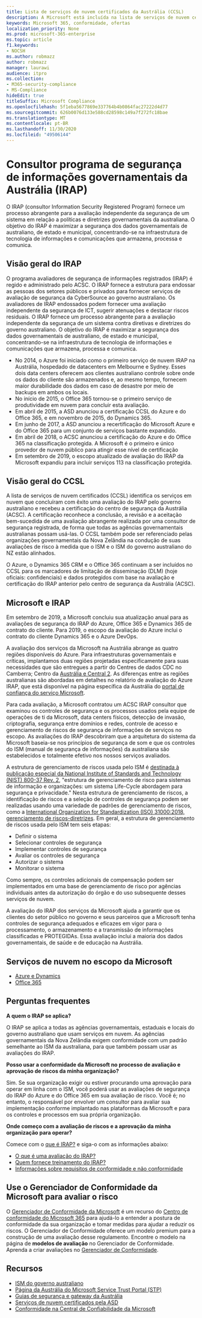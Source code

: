 ```yaml
---
title: Lista de serviços de nuvem certificados da Austrália (CCSL)
description: A Microsoft está incluída na lista de serviços de nuvem certificados australiano para os marcadores de limitação de disseminação não classificados (DLM) e dados protegidos com base em uma avaliação e certificação do IRAP pelo centro de segurança da Austrália (ACSC).
keywords: Microsoft 365, conformidade, ofertas
localization_priority: None
ms.prod: microsoft-365-enterprise
ms.topic: article
f1.keywords:
- NOCSH
ms.author: robmazz
author: robmazz
manager: laurawi
audience: itpro
ms.collection:
- M365-security-compliance
- MS-Compliance
hideEdit: true
titleSuffix: Microsoft Compliance
ms.openlocfilehash: 5f1eba5677869e337764b4b0864fac27222d4d77
ms.sourcegitcommit: 626b0076d133e588cd28598c149a7f272fc18bae
ms.translationtype: MT
ms.contentlocale: pt-BR
ms.lasthandoff: 11/30/2020
ms.locfileid: "49506144"
---
```

# <a name="australian-government-information-security-registered-assessor-program-irap"></a>Consultor programa de segurança de informações governamentais da Austrália (IRAP)

O IRAP (consultor Information Security Registered Program) fornece um processo abrangente para a avaliação independente da segurança de um sistema em relação a políticas e diretrizes governamentais da australiana. O objetivo do IRAP é maximizar a segurança dos dados governamentais de australiano, de estado e municipal, concentrando-se na infraestrutura de tecnologia de informações e comunicações que armazena, processa e comunica.

## <a name="irap-overview"></a>Visão geral do IRAP

O programa avaliadores de segurança de informações registrados (IRAP) é regido e administrado pelo ACSC. O IRAP fornece a estrutura para endossar as pessoas dos setores públicos e privados para fornecer serviços de avaliação de segurança da CyberSource ao governo australiano. Os avaliadores de IRAP endossados podem fornecer uma avaliação independente da segurança de ICT, sugerir atenuações e destacar riscos residuais. O IRAP fornece um processo abrangente para a avaliação independente da segurança de um sistema contra diretivas e diretrizes do governo australiano. O objetivo do IRAP é maximizar a segurança dos dados governamentais de australiano, de estado e municipal, concentrando-se na infraestrutura de tecnologia de informações e comunicações que armazena, processa e comunica.

- No 2014, o Azure foi iniciado como o primeiro serviço de nuvem IRAP na Austrália, hospedado de datacenters em Melbourne e Sydney. Esses dois data centers oferecem aos clientes australiano controle sobre onde os dados do cliente são armazenados e, ao mesmo tempo, fornecem maior durabilidade dos dados em caso de desastre por meio de backups em ambos os locais.
- No início de 2015, o Office 365 tornou-se o primeiro serviço de produtividade em nuvem para concluir esta avaliação.
- Em abril de 2015, a ASD anunciou a certificação CCSL do Azure e do Office 365, e em novembro de 2015, do Dynamics 365.
- Em junho de 2017, a ASD anunciou a recertificação do Microsoft Azure e do Office 365 para um conjunto de serviços bastante expandido.
- Em abril de 2018, o ACSC anunciou a certificação do Azure e do Office 365 na classificação protegida. A Microsoft é o primeiro e único provedor de nuvem público para atingir esse nível de certificação
- Em setembro de 2019, o escopo atualizado de avaliação do IRAP da Microsoft expandiu para incluir serviços 113 na classificação protegida.

## <a name="ccsl-overview"></a>Visão geral do CCSL

A lista de serviços de nuvem certificados (CCSL) identifica os serviços em nuvem que concluíram com êxito uma avaliação do IRAP pelo governo australiano e recebeu a certificação do centro de segurança da Austrália (ACSC). A certificação reconhece a conclusão, a revisão e a aceitação bem-sucedida de uma avaliação abrangente realizada por uma consultor de segurança registrada, de forma que todas as agências governamentais australianas possam usá-las. O CCSL também pode ser referenciado pelas organizações governamentais da Nova Zelândia na condução de suas avaliações de risco à medida que o ISM e o ISM do governo australiano do NZ estão alinhados.

O Azure, o Dynamics 365 CRM e o Office 365 continuam a ser incluídos no CCSL para os marcadores de limitação de disseminação (DLM) (hoje oficiais: confidenciais) e dados protegidos com base na avaliação e certificação do IRAP anterior pelo centro de segurança da Austrália (ACSC).

## <a name="microsoft-and-irap"></a>Microsoft e IRAP

Em setembro de 2019, a Microsoft concluiu sua atualização anual para as avaliações de segurança do IRAP do Azure, Office 365 e Dynamics 365 de contrato do cliente. Para 2019, o escopo da avaliação do Azure inclui o contrato do cliente Dynamics 365 e o Azure DevOps.

A avaliação dos serviços da Microsoft na Austrália abrange as quatro regiões disponíveis do Azure. Para infraestruturas governamentais e críticas, implantamos duas regiões projetadas especificamente para suas necessidades que são entregues a partir do Centres de dados CDC no Camberra; Centro da [Austrália e Central 2](https://azure.microsoft.com/global-infrastructure/australia/). As diferenças entre as regiões australianas são abordadas em detalhes no relatório de avaliação do Azure IRAP, que está disponível na página específica da Austrália do [portal de confiança do serviço Microsoft](https://aka.ms/au-irap).

Para cada avaliação, a Microsoft contratou um ACSC IRAP consultor que examinou os controles de segurança e os processos usados pela equipe de operações de ti da Microsoft, data centers físicos, detecção de invasão, criptografia, segurança entre domínios e redes, controle de acesso e gerenciamento de riscos de segurança de informações de serviços no escopo. As avaliações do IRAP descobriram que a arquitetura do sistema da Microsoft baseia-se nos princípios de segurança de som e que os controles do ISM (manual de segurança de informações) da australiana são estabelecidos e totalmente efetivo nos nossos serviços avaliados.

A estrutura de gerenciamento de riscos usada pelo ISM é [destinada à publicação especial da National Institute of Standards and Technology (NIST) 800-37 Rev. 2](https://csrc.nist.gov/publications/detail/sp/800-37/rev-2/final), "estrutura de gerenciamento de risco para sistemas de informação e organizações: um sistema Life-Cycle abordagem para segurança e privacidade." Nesta estrutura de gerenciamento de riscos, a identificação de riscos e a seleção de controles de segurança podem ser realizadas usando uma variedade de padrões de gerenciamento de riscos, como a [International Organization for Standardization (ISO) 31000:2018, gerenciamento de riscos-diretrizes](https://www.iso.org/standard/65694.html). Em geral, a estrutura de gerenciamento de riscos usada pelo ISM tem seis etapas:

- Definir o sistema
- Selecionar controles de segurança
- Implementar controles de segurança
- Avaliar os controles de segurança
- Autorizar o sistema
- Monitorar o sistema

Como sempre, os controles adicionais de compensação podem ser implementados em uma base de gerenciamento de risco por agências individuais antes da autorização do órgão e do uso subsequente desses serviços de nuvem.

A avaliação do IRAP dos serviços da Microsoft ajuda a garantir que os clientes do setor público no governo e seus parceiros que a Microsoft tenha controles de segurança adequados e eficazes em vigor para o processamento, o armazenamento e a transmissão de informações classificadas e PROTEGIDAs. Essa avaliação inclui a maioria dos dados governamentais, de saúde e de educação na Austrália.

## <a name="microsoft-in-scope-cloud-services"></a>Serviços de nuvem no escopo da Microsoft

- [Azure e Dynamics](https://aka.ms/AzureCompliance)
- [Office 365](https://aka.ms/Office365ComplianceOfferings)

## <a name="frequently-asked-questions"></a>Perguntas frequentes

**A quem o IRAP se aplica?**

O IRAP se aplica a todas as agências governamentais, estaduais e locais do governo australiano que usam serviços em nuvem. As agências governamentais da Nova Zelândia exigem conformidade com um padrão semelhante ao ISM da australiana, para que também possam usar as avaliações do IRAP.

**Posso usar a conformidade da Microsoft no processo de avaliação e aprovação de riscos da minha organização?**

Sim. Se sua organização exigir ou estiver procurando uma aprovação para operar em linha com o ISM, você poderá usar as avaliações de segurança do IRAP do Azure e do Office 365 em sua avaliação de risco. Você é; no entanto, o responsável por envolver um consultor para avaliar sua implementação conforme implantado nas plataformas da Microsoft e para os controles e processos em sua própria organização.

**Onde começo com a avaliação de riscos e a aprovação da minha organização para operar?**

Comece com o [que é IRAP?](https://www.cyber.gov.au/irap/what-irap) e siga-o com as informações abaixo:

- [O que é uma avaliação do IRAP?](https://acsc.gov.au/infosec/irap/irap_assessments.htm)
- [Quem fornece treinamento do IRAP?](https://acsc.gov.au/infosec/irap/training.htm)
- [Informações sobre requisitos de conformidade e não conformidade](https://acsc.gov.au/infosec/irap/compliance.htm)

## <a name="use-microsoft-compliance-manager-to-assess-your-risk"></a>Use o Gerenciador de Conformidade da Microsoft para avaliar o risco

O [Gerenciador de Conformidade da Microsoft](https://docs.microsoft.com/microsoft-365/compliance/compliance-manager) é um recurso do [Centro de conformidade do Microsoft 365](https://docs.microsoft.com/microsoft-365/compliance/microsoft-365-compliance-center) para ajudá-lo a entender a postura de conformidade da sua organização e tomar medidas para ajudar a reduzir os riscos. O Gerenciador de Conformidade oferece um modelo premium para a construção de uma avaliação desse regulamento. Encontre o modelo na página de **modelos de avaliação** no Gerenciador de Conformidade. Aprenda a criar avaliações no [Gerenciador de Conformidade](https://docs.microsoft.com/microsoft-365/compliance/compliance-manager-assessments).

## <a name="resources"></a>Recursos

- [ISM do governo australiano](https://acsc.gov.au/infosec/ism/index.htm)
- [Página da Austrália do Microsoft Service Trust Portal (STP)](https://aka.ms/au-irap)
- [Guias de segurança e gateway da Austrália](https://docs.microsoft.com/azure/azure-australia)
- [Serviços de nuvem certificados pela ASD](https://acsc.gov.au/infosec/irap/certified_clouds.htm)
- [Conformidade na Central de Confiabilidade da Microsoft](https://www.microsoft.com/trust-center/compliance/compliance-overview)
